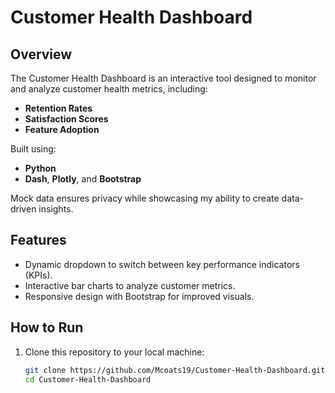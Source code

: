 # Customer Health Dashboard

## Overview
The Customer Health Dashboard is an interactive tool designed to monitor and analyze customer health metrics, including:
- **Retention Rates**
- **Satisfaction Scores**
- **Feature Adoption**

Built using:
- **Python**
- **Dash**, **Plotly**, and **Bootstrap**

Mock data ensures privacy while showcasing my ability to create data-driven insights.

## Features
- Dynamic dropdown to switch between key performance indicators (KPIs).
- Interactive bar charts to analyze customer metrics.
- Responsive design with Bootstrap for improved visuals.

## How to Run
1. Clone this repository to your local machine:
   ```bash
   git clone https://github.com/Mcoats19/Customer-Health-Dashboard.git
   cd Customer-Health-Dashboard
